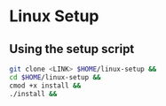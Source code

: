 # Linux Setup

## Using the setup script

```bash
git clone <LINK> $HOME/linux-setup &&
cd $HOME/linux-setup &&
cmod +x install &&
./install &&
```